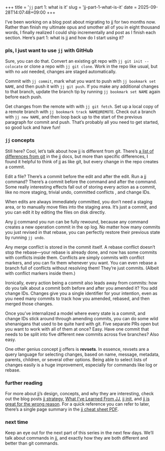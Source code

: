 +++
title = '<code>jj</code> part 1: what is it'
slug = 'jj-part-1-what-is-it'
date = 2025-09-28T14:07:48+09:00
+++

I’ve been working on a blog post about migrating to jj for two months now. Rather than finish my ultimate opus and smother all of you in eight thousand words, I finally realized I could ship incrementally and post as I finish each section. Here’s part 1: what is jj and how do I start using it?

### pls, I just want to use `jj` with GitHub

Sure, you can do that. Convert an existing git repo with `jj git init --colocate` or clone a repo with `jj git clone`. Work in the repo like usual, but with no `add` needed, changes are staged automatically.

Commit with `jj commit`, mark what you want to push with `jj bookmark set NAME`, and then push it with `jj git push`. If you make any additional changes to that branch, update the branch tip by running `jj bookmark set NAME` again before each push.

Get changes from the remote with with `jj git fetch`. Set up a local copy of a remote branch with `jj bookmark track NAME@REMOTE`. Check out a branch with `jj new NAME`, and then loop back up to the start of the previous paragraph for commit and push. That’s probably all you  need to get started, so good luck and have fun!

### `jj` concepts

Still here? Cool, let’s talk about how jj is different from git. There’s [a list of differences from git](https://jj-vcs.github.io/jj/v0.13.0/git-comparison/) in the jj docs, but more than specific differences, I found it helpful to think of jj as like git, but every change in the repo creates a commit.

Edit a file? There’s a commit before the edit and after the edit. Run a jj command? There’s a commit before the command and after the command. Some really interesting effects fall out of storing every action as a commit, like no more staging, trivial undo, committed conflicts , and change IDs.

When edits are always immediately committed, you don’t need a staging area, or to manually move files into the staging area. It’s just a commit, and you can edit it by editing the files on disk directly.

Any jj command you run can be fully rewound, because any command creates a new operation commit in the op log. No matter how many commits you just revised in that rebase, you can perfectly restore their previous state by running  `jj undo`.

Any merge conflict is stored in the commit itself. A rebase conflict doesn’t stop the rebase—your rebase is already done, and now has some commits with conflicts inside them. Conflicts are simply commits with conflict markers, and you can fix them whenever you want. You can even rebase a branch full of conflicts without resolving them! They’re just commits. (Albeit with conflict markers inside them.)

Ironically, every action being a commit also leads away from commits: how do you talk about a commit both before and after you amended it? You add change IDs. Changes give you a single identifier for your intention, even as you need many commits to track how you amended, rebased, and then merged those changes.

Once you’ve internalized a model where every state is a commit, and change IDs stick around through amending commits, you can do some wild shenanigans that used to be quite hard with git. Five separate PRs open but you want to work with all of them at once? Easy. Have one commit that needs to be split into five different new commits across five branches? Also easy.

One other genius concept jj offers is **revsets**. In essence, revsets are a query language for selecting changes, based on name, message, metadata, parents, children, or several other options. Being able to select lists of changes easily is a huge improvement, especially for commands like log or rebase.

### further reading

For more about jj’s design, concepts, and why they are interesting, check out the blog posts [jj strategy](https://reasonablypolymorphic.com/blog/jj-strategy/), [What I’ve Learned From JJ](https://zerowidth.com/2025/what-ive-learned-from-jj/), [jj init](https://v5.chriskrycho.com/essays/jj-init/), and [jj is great for the wrong reason](https://www.felesatra.moe/blog/2024/12/23/jj-is-great-for-the-wrong-reason). For a quick reference you can refer to later, there’s a single page summary in the [jj cheat sheet PDF](https://justinpombrio.net/src/jj-cheat-sheet.pdf).

### next time

Keep an eye out for the next part of this series in the next few days. We’ll talk about commands in jj, and exactly how they are both different and better than git commands.
